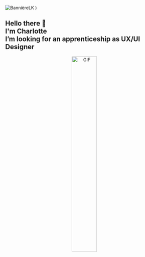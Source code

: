 ![BannièreLK](https://github.com/user-attachments/assets/3f36eb5c-6525-4c67-b3fc-bcc20c53ba50)
)
## Hello there 👋 <br> I'm Charlotte <br> I’m looking for an apprenticeship as UX/UI Designer 

<p align="center">
  <img align="center" width="40%" alt="GIF" src="https://i.giphy.com/media/v1.Y2lkPTc5MGI3NjExOWNiNmRicDVqbWozNGV4ZTFmczF5a3prMGZ2Zm03ZHp5azZ4ZWx6ZCZlcD12MV9pbnRlcm5hbF9naWZfYnlfaWQmY3Q9Zw/3oKIPnAiaMCws8nOsE/giphy.gif"/>
</p>

<!--
**Cha-Dbs/Cha-Dbs** is a ✨ _special_ ✨ repository because its `README.md` (this file) appears on your GitHub profile.

Here are some ideas to get you started:

- 🔭 I’m currently working on ...
- 🌱 I’m currently learning ...
- 👯 I’m looking to collaborate on ...
- 🤔 I’m looking for help with ...
- 💬 Ask me about ...
- 📫 How to reach me: ...
- 😄 Pronouns: ...
- ⚡ Fun fact: ...
-->
